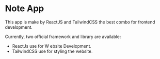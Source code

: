 # Note App

This app is make by ReactJS and TailwindCSS the best combo for frontend development.

Currently, two official framework and library are available:

- ReactJs use for W ebsite Development.
- TailwindCSS use for styling the website.
